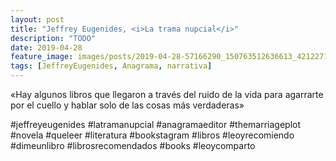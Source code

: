 ```yaml
---
layout: post
title: "Jeffrey Eugenides, <i>La trama nupcial</i>"
description: "TODO"
date: 2019-04-28
feature_image: images/posts/2019-04-28-57166290_150763512636613_4212271024436341737_n_18061065034001094.jpg
tags: [JeffreyEugenides, Anagrama, narrativa]
---
```


«Hay algunos libros que llegaron a través del ruido de la vida para agarrarte por el cuello y hablar solo de las cosas más verdaderas»
<!--more-->

#jeffreyeugenides #latramanupcial #anagramaeditor #themarriageplot #novela #queleer #literatura #bookstagram #libros #leoyrecomiendo #dimeunlibro #librosrecomendados #books #leoycomparto


